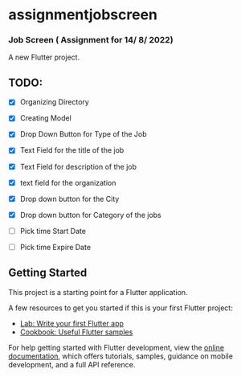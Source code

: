 # assignmentjobscreen

### Job Screen ( Assignment for 14/ 8/ 2022)
A new Flutter project.

## TODO:
- [x] Organizing Directory
- [x] Creating Model
- [x] Drop Down Button for Type of the Job
- [x] Text Field for the title of the job
- [x] Text Field for description of the job
- [x] text field for the organization
- [x] Drop down button for the City
- [x] Drop down button for Category of the jobs
- [ ] Pick time Start Date
- [ ] Pick time Expire Date




## Getting Started

This project is a starting point for a Flutter application.

A few resources to get you started if this is your first Flutter project:

- [Lab: Write your first Flutter app](https://docs.flutter.dev/get-started/codelab)
- [Cookbook: Useful Flutter samples](https://docs.flutter.dev/cookbook)

For help getting started with Flutter development, view the
[online documentation](https://docs.flutter.dev/), which offers tutorials,
samples, guidance on mobile development, and a full API reference.
